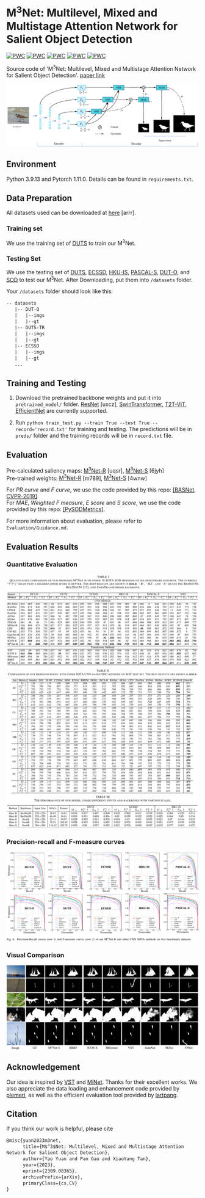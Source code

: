 # M<sup>3</sup>Net: Multilevel, Mixed and Multistage Attention Network for Salient Object Detection
[![PWC](https://img.shields.io/endpoint.svg?url=https://paperswithcode.com/badge/m-3-net-multilevel-mixed-and-multistage/salient-object-detection-on-dut-omron)](https://paperswithcode.com/sota/salient-object-detection-on-dut-omron?p=m-3-net-multilevel-mixed-and-multistage)
[![PWC](https://img.shields.io/endpoint.svg?url=https://paperswithcode.com/badge/m-3-net-multilevel-mixed-and-multistage/salient-object-detection-on-ecssd)](https://paperswithcode.com/sota/salient-object-detection-on-ecssd?p=m-3-net-multilevel-mixed-and-multistage)
[![PWC](https://img.shields.io/endpoint.svg?url=https://paperswithcode.com/badge/m-3-net-multilevel-mixed-and-multistage/salient-object-detection-on-hku-is)](https://paperswithcode.com/sota/salient-object-detection-on-hku-is?p=m-3-net-multilevel-mixed-and-multistage)
[![PWC](https://img.shields.io/endpoint.svg?url=https://paperswithcode.com/badge/m-3-net-multilevel-mixed-and-multistage/salient-object-detection-on-duts-te)](https://paperswithcode.com/sota/salient-object-detection-on-duts-te?p=m-3-net-multilevel-mixed-and-multistage)
[![PWC](https://img.shields.io/endpoint.svg?url=https://paperswithcode.com/badge/m-3-net-multilevel-mixed-and-multistage/salient-object-detection-on-pascal-s)](https://paperswithcode.com/sota/salient-object-detection-on-pascal-s?p=m-3-net-multilevel-mixed-and-multistage)

Source code of 'M<sup>3</sup>Net: Multilevel, Mixed and Multistage Attention Network for Salient Object Detection'. [paper link](https://arxiv.org/abs/2309.08365)

![](./figures/Overview.png)

## Environment

Python 3.9.13 and Pytorch 1.11.0. Details can be found in `requirements.txt`. 

## Data Preparation
All datasets used can be downloaded at [here](https://pan.baidu.com/s/1fw4uB6W8psX7roBOgbbXyA) [arrr]. 

### Training set
We use the training set of [DUTS](http://saliencydetection.net/duts/) to train our M<sup>3</sup>Net. 

### Testing Set
We use the testing set of [DUTS](http://saliencydetection.net/duts/), [ECSSD](http://www.cse.cuhk.edu.hk/leojia/projects/hsaliency/dataset.html), [HKU-IS](https://i.cs.hku.hk/~gbli/deep_saliency.html), [PASCAL-S](http://cbi.gatech.edu/salobj/), [DUT-O](http://saliencydetection.net/dut-omron/), and [SOD](https://www.elderlab.yorku.ca/resources/salient-objects-dataset-sod/) to test our M<sup>3</sup>Net. After Downloading, put them into `/datasets` folder.

Your `/datasets` folder should look like this:

````
-- datasets
   |-- DUT-O
   |   |--imgs
   |   |--gt
   |-- DUTS-TR
   |   |--imgs
   |   |--gt
   |-- ECSSD
   |   |--imgs
   |   |--gt
   ...
````

## Training and Testing
1. Download the pretrained backbone weights and put it into `pretrained_model/` folder. [ResNet](https://pan.baidu.com/s/1JBEa06CT4hYh8hR7uuJ_3A) [uxcz], [SwinTransformer](https://github.com/microsoft/Swin-Transformer), [T2T-ViT](https://github.com/yitu-opensource/T2T-ViT), [EfficientNet](https://github.com/lukemelas/EfficientNet-PyTorch) are currently supported. 

2. Run `python train_test.py --train True --test True --record='record.txt'` for training and testing. The predictions will be in `preds/` folder and the training records will be in `record.txt` file. 

## Evaluation
Pre-calculated saliency maps: [M<sup>3</sup>Net-R](https://pan.baidu.com/s/1q4Sp_M-Ph58OsCX1f_c0Ow) [uqsr], [M<sup>3</sup>Net-S](https://pan.baidu.com/s/1m1jF69FaavK4vbPp3B6AcQ) [6jyh]\
Pre-trained weights: [M<sup>3</sup>Net-R](https://pan.baidu.com/s/15vG8N8y-BFv60O_j3C_Uhw) [m789], [M<sup>3</sup>Net-S](https://pan.baidu.com/s/1ZEXR1QD2AMWQfBhxp5f8VA) [4wnw]

For *PR curve* and *F curve*, we use the code provided by this repo: [[BASNet, CVPR-2019]](https://github.com/xuebinqin/Binary-Segmentation-Evaluation-Tool). \
For *MAE*, *Weighted F measure*, *E score* and *S score*, we use the code provided by this repo: [[PySODMetrics]](https://github.com/lartpang/PySODMetrics). 

For more information about evaluation, please refer to `Evaluation/Guidance.md`. 

## Evaluation Results
### Quantitative Evaluation
![](./figures/Quantitative_comparison.png)
![](./figures/Quantitative_comparison2.png)
![](./figures/Quantitative_comparison3.png)

### Precision-recall and F-measure curves
![](./figures/PR&Fm_curves.png)

### Visual Comparison
![](./figures/Visual_comparison.png)

## Acknowledgement
Our idea is inspired by [VST](https://github.com/nnizhang/VST) and [MiNet](https://github.com/lartpang/MINet). Thanks for their excellent works. 
We also appreciate the data loading and enhancement code provided by [plemeri](https://github.com/plemeri), as well as the efficient evaluation tool provided by [lartpang](https://github.com/lartpang/PySODMetrics). 

## Citation
If you think our work is helpful, please cite 
```
@misc{yuan2023m3net,
      title={M$^3$Net: Multilevel, Mixed and Multistage Attention Network for Salient Object Detection}, 
      author={Yao Yuan and Pan Gao and XiaoYang Tan},
      year={2023},
      eprint={2309.08365},
      archivePrefix={arXiv},
      primaryClass={cs.CV}
}
```
